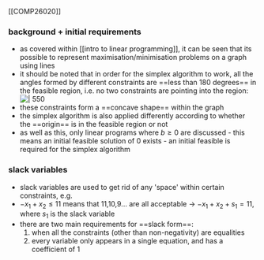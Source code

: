 [[COMP26020]]

### background + initial requirements
- as covered within [[intro to linear programming]], it can be seen that its possible to represent maximisation/minimisation problems on a graph using lines
- it should be noted that in order for the simplex algorithm to work, all the angles formed by different constraints are ==less than 180 degrees== in the feasible region, i.e. no two constraints are pointing into the region:
![ | 550](https://i.imgur.com/pk7MB7m.png)
- these constraints form a ==concave shape== within the graph
- the simplex algorithm is also applied differently according to whether the ==origin== is in the feasible region or not
- as well as this, only linear programs where $b\geq 0$ are discussed - this means an initial feasible solution of $0$ exists - an initial feasible is required for the simplex algorithm

### slack variables
- slack variables are used to get rid of any 'space' within certain constraints, e.g.
- $-x_1 + x_2 \leq 11$ means that 11,10,9... are all acceptable -> $-x_1 + x_2 + s_1 = 11$, where $s_1$ is the slack variable
- there are two main requirements for ==slack form==:
	1. when all the constraints (other than non-negativity) are equalities
	2. every variable only appears in a single equation, and has a coefficient of 1